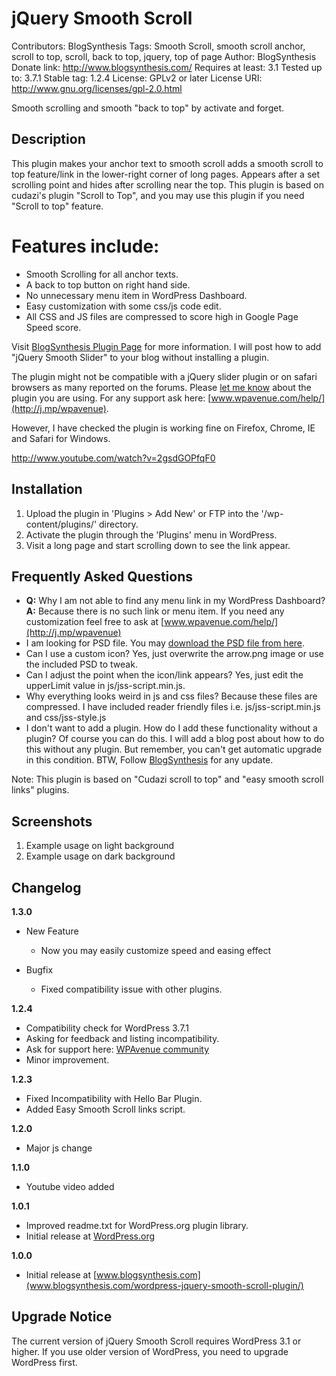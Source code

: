 # jQuery Smooth Scroll #
Contributors: BlogSynthesis
Tags: Smooth Scroll, smooth scroll anchor, scroll to top, scroll, back to top, jquery, top of page
Author: BlogSynthesis
Donate link: http://www.blogsynthesis.com/
Requires at least: 3.1
Tested up to: 3.7.1
Stable tag: 1.2.4
License: GPLv2 or later
License URI: http://www.gnu.org/licenses/gpl-2.0.html

Smooth scrolling and smooth "back to top" by activate and forget.

## Description ##

This plugin makes your anchor text to smooth scroll adds a smooth scroll to top feature/link in the lower-right corner of long pages. Appears after a set scrolling point and hides after scrolling near the top. This plugin is based on cudazi's plugin "Scroll to Top", and you may use this plugin if you need "Scroll to top" feature.

# Features include: #
* Smooth Scrolling for all anchor texts.
* A back to top button on right hand side.
* No unnecessary menu item in WordPress Dashboard.
* Easy customization with some css/js code edit.
* All CSS and JS files are compressed to score high in Google Page Speed score.

Visit [BlogSynthesis Plugin Page](http://www.blogsynthesis.com/plugins/jquery-smooth-scroll/) for more information. I will post how to add "jQuery Smooth Slider" to your blog without installing a plugin.

The plugin might not be compatible with a jQuery slider plugin or on safari browsers as many reported on the forums. Please [let me know](http://www.blogsynthesis.com/contact/) about the plugin you are using. For any support ask here: [www.wpavenue.com/help/](http://j.mp/wpavenue).

However, I have checked the plugin is working fine on Firefox, Chrome, IE and Safari for Windows.

http://www.youtube.com/watch?v=2gsdGOPfqF0

## Installation ##

1. Upload the plugin in 'Plugins > Add New' or FTP into the '/wp-content/plugins/' directory.
2. Activate the plugin through the 'Plugins' menu in WordPress.
3. Visit a long page and start scrolling down to see the link appear.

## Frequently Asked Questions ##

- **Q:** Why I am not able to find any menu link in my WordPress Dashboard?
 **A:** Because there is no such link or menu item. If you need any customization feel free to ask at [www.wpavenue.com/help/](http://j.mp/wpavenue)
- I am looking for PSD file.
  You may [download the PSD file from here](http://www.blogsynthesis.com/plugins/jquery-smooth-scroll/).
- Can I use a custom icon?
Yes, just overwrite the arrow.png image or use the included PSD to tweak.
- Can I adjust the point when the icon/link appears? 
Yes, just edit the upperLimit value in js/jss-script.min.js.
- Why everything looks weird in js and css files?
  Because these files are compressed. I have included reader friendly files i.e. js/jss-script.min.js and css/jss-style.js
- I don't want to add a plugin. How do I add these functionality without a plugin? 
Of course you can do this. I will add a blog post about how to do this without any plugin. But remember, you can't get automatic upgrade in this condition. BTW, Follow [BlogSynthesis](http://www.blogsynthesis.com) for any update.

Note: This plugin is based on "Cudazi scroll to top" and "easy smooth scroll links" plugins.

## Screenshots

1. Example usage on light background
2. Example usage on dark background

## Changelog 

**1.3.0** 

* New Feature
	* Now you may easily customize speed and easing effect
	
	
* Bugfix
	* Fixed compatibility issue with other plugins.

**1.2.4** 

* Compatibility check for WordPress 3.7.1
* Asking for feedback and listing incompatibility.
* Ask for support here: [WPAvenue community](http://www.wpavenue.com)
* Minor improvement.

**1.2.3**

* Fixed Incompatibility with Hello Bar Plugin.
* Added Easy Smooth Scroll links script.

**1.2.0**

* Major js change

**1.1.0**

* Youtube video added

**1.0.1**

* Improved readme.txt for WordPress.org plugin library.
* Initial release at [WordPress.org](http://wordpress.org/extend/plugins/jquery-smooth-scroll/)

**1.0.0**

* Initial release at [www.blogsynthesis.com](www.blogsynthesis.com/wordpress-jquery-smooth-scroll-plugin/)

## Upgrade Notice ##
The current version of jQuery Smooth Scroll requires WordPress 3.1 or higher. If you use older version of WordPress, you need to upgrade WordPress first.